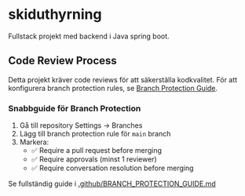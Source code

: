 # skiduthyrning
Fullstack projekt med backend i Java spring boot.

## Code Review Process

Detta projekt kräver code reviews för att säkerställa kodkvalitet. För att konfigurera branch protection rules, se [Branch Protection Guide](.github/BRANCH_PROTECTION_GUIDE.md).

### Snabbguide för Branch Protection
1. Gå till repository Settings → Branches
2. Lägg till branch protection rule för `main` branch
3. Markera:
   - ✅ Require a pull request before merging
   - ✅ Require approvals (minst 1 reviewer)
   - ✅ Require conversation resolution before merging

Se fullständig guide i [.github/BRANCH_PROTECTION_GUIDE.md](.github/BRANCH_PROTECTION_GUIDE.md)
